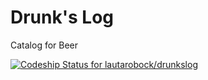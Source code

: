 Drunk's Log
=========

Catalog for Beer

[ ![Codeship Status for lautarobock/drunkslog](https://app.codeship.com/projects/885bf0e0-49fa-0135-d860-2ebc74011aa2/status?branch=master)](https://app.codeship.com/projects/232397)

